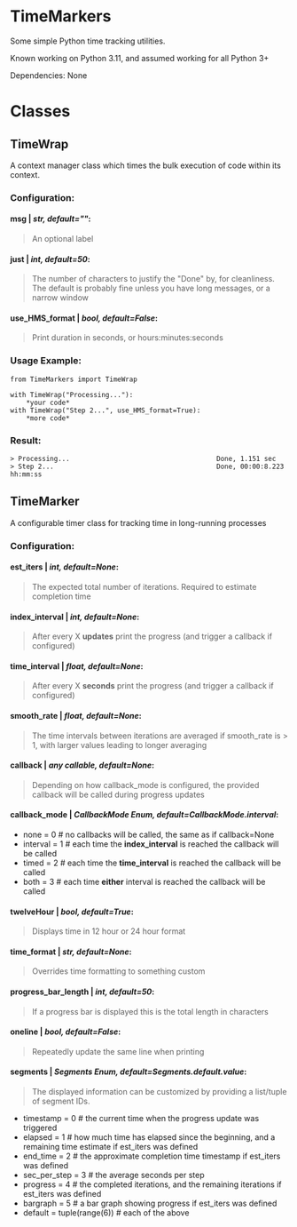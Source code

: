 # TimeMarkers
Some simple Python time tracking utilities.

Known working on Python 3.11, and assumed working for all Python 3+

Dependencies: None
# Classes
## TimeWrap
A context manager class which times the bulk execution of code within its context.

### Configuration:
#### msg | *str, default=""*:
>An optional label
#### just | *int, default=50*:
>The number of characters to justify the "Done" by, for cleanliness. The default is probably fine unless you have long messages, or a narrow window
#### use_HMS_format | *bool, default=False*:
>Print duration in seconds, or hours:minutes:seconds
	
### Usage Example:
    from TimeMarkers import TimeWrap
    
    with TimeWrap("Processing..."):
    	*your code*
	with TimeWrap("Step 2...", use_HMS_format=True):
		*more code*

### Result:
	> Processing...                                     Done, 1.151 sec
	> Step 2...                                         Done, 00:00:8.223 hh:mm:ss
	
## TimeMarker
A configurable timer class for tracking time in long-running processes

### Configuration:
#### est_iters | *int, default=None*:
>The expected total number of iterations. Required to estimate completion time
#### index_interval | *int, default=None*:
>After every X **updates** print the progress (and trigger a callback if configured)
#### time_interval | *float, default=None*:
>After every X **seconds** print the progress (and trigger a callback if configured)
#### smooth_rate | *float, default=None*:
>The time intervals between iterations are averaged if smooth_rate is > 1, with larger values leading to longer averaging
#### callback | *any callable, default=None*:
>Depending on how callback_mode is configured, the provided callback will be called during progress updates
#### callback_mode | *CallbackMode Enum, default=CallbackMode.interval*:
 - none = 0	# no callbacks will be called, the same as if callback=None
 - interval = 1 # each time the **index_interval** is reached the callback will be called
 - timed = 2 # each time the **time_interval** is reached the callback will be called
 - both = 3 # each time **either** interval is reached the callback will be called
#### twelveHour | *bool, default=True*:
>Displays time in 12 hour or 24 hour format
#### time_format | *str, default=None*:
>Overrides time formatting to something custom
#### progress_bar_length | *int, default=50*:
>If a progress bar is displayed this is the total length in characters
#### oneline | *bool, default=False*:
>Repeatedly update the same line when printing
#### segments | *Segments Enum, default=Segments.default.value*:
>The displayed information can be customized by providing a list/tuple of segment IDs.
 - timestamp  =  0 # the current time when the progress update was triggered
 - elapsed  =  1 # how much time has elapsed since the beginning, and a remaining time estimate if est_iters was defined
 - end_time  =  2 # the approximate completion time timestamp if est_iters was defined
 - sec_per_step  =  3 # the average seconds per step
 - progress  =  4 # the completed iterations, and the remaining iterations if est_iters was defined
 - bargraph  =  5 # a bar graph showing progress if est_iters was defined
 - default  =  tuple(range(6)) # each of the above
